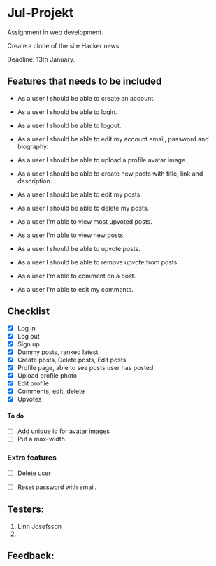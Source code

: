 # Jul-Projekt

Assignment in web development. </br>

Create a clone of the site Hacker news.

Deadline: 13th January.

## Features that needs to be included

- As a user I should be able to create an account.

- As a user I should be able to login.

- As a user I should be able to logout.

- As a user I should be able to edit my account email, password and biography.

- As a user I should be able to upload a profile avatar image.

- As a user I should be able to create new posts with title, link and description.

- As a user I should be able to edit my posts.

- As a user I should be able to delete my posts.

- As a user I'm able to view most upvoted posts.

- As a user I'm able to view new posts.

- As a user I should be able to upvote posts.

- As a user I should be able to remove upvote from posts.

- As a user I'm able to comment on a post.

- As a user I'm able to edit my comments.

## Checklist

- [x] Log in
- [x] Log out
- [x] Sign up
- [x] Dummy posts, ranked latest
- [x] Create posts, Delete posts, Edit posts
- [x] Profile page, able to see posts user has posted
- [x] Upload profile photo
- [x] Edit profile
- [x] Comments, edit, delete
- [x] Upvotes

#### To do 
- [ ] Add unique id for avatar images
- [ ] Put a max-width.

### Extra features

- [ ] Delete user
- [ ] Reset password with email.


## Testers:
1. Linn Josefsson
2. 

## Feedback:
